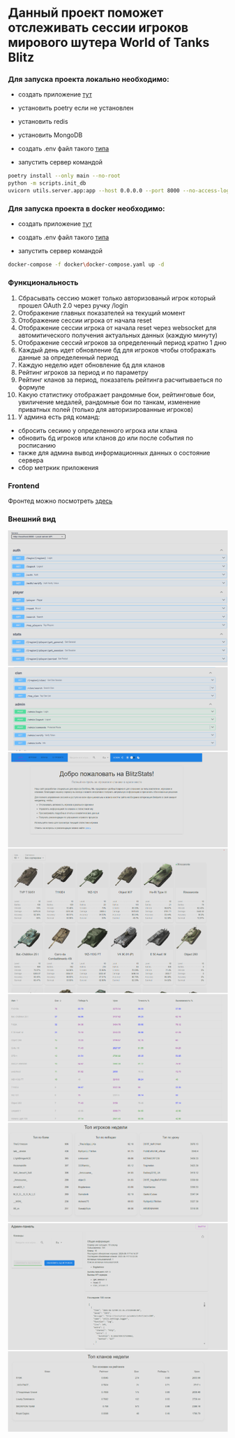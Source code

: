 # Данный проект поможет отслеживать сессии игроков мирового шутера World of Tanks Blitz

### Для запуска проекта локально необходимо:
- создать приложение [тут](https://developers.wargaming.net/)
- установить poetry если не установлен 
- установить redis
- установить MongoDB
- создать .env файл такого [типа](./docker/.env.example)

- запустить сервер командой
``` sh
poetry install --only main --no-root
python -m scripts.init_db
uvicorn utils.server.app:app --host 0.0.0.0 --port 8000 --no-access-log
```
### Для запуска проекта в docker необходимо:
- создать приложение [тут](https://developers.wargaming.net/)
- создать .env файл такого [типа](./docker/.env.example)

- запустить сервер командой
``` sh
docker-compose -f docker\docker-compose.yaml up -d
```

### Функциональность 
1. Сбрасывать сессию может только авторизованый игрок который прошел OAuth 2.0 через ручку /login
2. Отображение главных показателей на текущий момент
4. Отображение сессии игрока от начала reset 
5. Отображение сессии игрока от начала reset через websocket для автомитического получения актуальных данных (каждую минуту)
6. Отображение сессий игроков за определенный период кратно 1 дню
7. Каждый день идет обновление бд для игроков чтобы отображать данные за определенный период
8. Каждую неделю идет обновление бд для кланов 
9. Рейтинг игроков за период и по параметру
10. Рейтинг кланов за период, показатель рейтинга расчитываеться по формуле 
11. Какую статистику отображает рандомные бои, рейтинговые бои, увиличение медалей, рандомные бои по танкам, изменение приватных полей (только для авторизированные игроков)
12. У админа есть ряд команд: 
- сбросить сесиию у определенного игрока или клана
- обновить бд игроков или кланов до или после события по росписанию
- также для админа вывод информационных данных о состояние сервера
- сбор метркик приложения

### Frontend
Фронтед можно посмотреть [здесь](https://github.com/xaker00UA/Frontend-wotblitz)
### Внешний вид
![](./public/1.png)
![](./public/2.png)
![](./public/3.png)
![](./public/5.png)
![](./public/6.png)
![](./public/7.png)
![](./public/8.png)
![](./public/9.png)